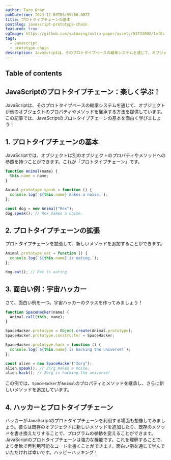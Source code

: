 ```yaml
---
author: Taro Gray
pubDatetime: 2023-12-03T05:55:00.007Z
title: プロトタイプチェーンの基本
postSlug: javascript-prototype-chain
featured: true
ogImage: https://github.com/satnaing/astro-paper/assets/53733092/1ef0cf03-8137-4d67-ac81-84a032119e3a
tags:
  - Javascript
  - prototype-chain
description: JavaScriptは、そのプロトタイプベースの継承システムを通じて、オブジェクトが他のオブジェクトのプロパティやメソッドを継承する方法を提供しています。この記事では、JavaScriptのプロトタイプチェーンの基本を面白く学びましょう！
---
```


## Table of contents

## JavaScriptのプロトタイプチェーン：楽しく学ぶ！

JavaScriptは、そのプロトタイプベースの継承システムを通じて、オブジェクトが他のオブジェクトのプロパティやメソッドを継承する方法を提供しています。この記事では、JavaScriptのプロトタイプチェーンの基本を面白く学びましょう！

## 1. プロトタイプチェーンの基本

JavaScriptでは、オブジェクトは別のオブジェクトのプロパティやメソッドへの参照を持つことができます。これが「プロトタイプチェーン」です。

```javascript
function Animal(name) {
  this.name = name;
}

Animal.prototype.speak = function () {
  console.log(`${this.name} makes a noise.`);
};

const dog = new Animal("Rex");
dog.speak(); // Rex makes a noise.
```

## 2. プロトタイプチェーンの拡張

プロトタイプチェーンを拡張して、新しいメソッドを追加することができます。

```javascript
Animal.prototype.eat = function () {
  console.log(`${this.name} is eating.`);
};

dog.eat(); // Rex is eating.
```

## 3. 面白い例：宇宙ハッカー

さて、面白い例を一つ。宇宙ハッカーのクラスを作ってみましょう！

```javascript
function SpaceHacker(name) {
  Animal.call(this, name);
}

SpaceHacker.prototype = Object.create(Animal.prototype);
SpaceHacker.prototype.constructor = SpaceHacker;

SpaceHacker.prototype.hack = function () {
  console.log(`${this.name} is hacking the universe!`);
};

const alien = new SpaceHacker("Zorg");
alien.speak(); // Zorg makes a noise.
alien.hack(); // Zorg is hacking the universe!
```

この例では、`SpaceHacker`が`Animal`のプロパティとメソッドを継承し、さらに新しいメソッドを追加しています。

## 4. ハッカーとプロトタイプチェーン

ハッカーがJavaScriptのプロトタイプチェーンを利用する場面も想像してみましょう。彼らは既存のオブジェクトに新しいメソッドを追加したり、既存のメソッドを書き換えたりすることで、プログラムの挙動を変えることができます。
JavaScriptのプロトタイプチェーンは強力な機能です。これを理解することで、より柔軟で再利用可能なコードを書くことができます。面白い例を通じて学んでいただければ幸いです。ハッピーハッキング！
